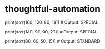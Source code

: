 # thoughtful-automation

print(sort(160, 120, 80, 18))  # Output: SPECIAL

print(sort(140, 90, 90, 22))  # Output: SPECIAL

print(sort(80, 60, 50, 15))  # Output: STANDARD


